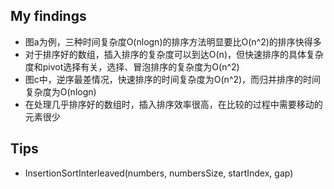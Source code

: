 ## My findings
- 图a为例，三种时间复杂度O(nlogn)的排序方法明显要比O(n^2)的排序快得多
- 对于排序好的数组，插入排序的复杂度可以到达O(n)，但快速排序的具体复杂度和pivot选择有关，选择、冒泡排序的复杂度为O(n^2)
- 图c中，逆序最差情况，快速排序的时间复杂度为O(n^2)，而归并排序的时间复杂度为O(nlogn)
- 在处理几乎排序好的数组时，插入排序效率很高，在比较的过程中需要移动的元素很少


## Tips
- InsertionSortInterleaved(numbers, numbersSize, startIndex, gap)